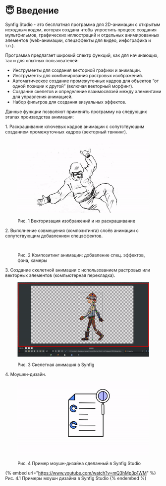 # 😇 Введение

Synfig Studio - это бесплатная программа для 2D-анимации с открытым исходным кодом, которая создана чтобы упростить процесс создания мультфильмов, графических иллюстраций и отдельных анимированных элементов (web-анимации, спецэффекты для видео, инфографика и т.п.).&#x20;

Программа предлагает широкий спектр функций, как для начинающих, так и для опытных пользователей:

* Инструменты для создания векторной графики и анимации.
* Инструменты для комбинирования растровых изображений.
* Автоматическое создание промежуточных кадров для объектов “от одной позиции к другой” (включая векторный морфинг).
* Создание скелетов и определение взаимосвязей между элементами для управления анимацией.
* Набор фильтров для создания визуальных эффектов.

Данные функции позволяют применять программу на следующих этапах производства анимации:

1\. Раскрашивание ключевых кадров анимации с сопутствующим созданием промежуточных кадров (векторный твининг).

<figure><img src=".gitbook/assets/color.gif" alt=""><figcaption><p>Рис. 1  Векторизация изображений и их раскрашивание</p></figcaption></figure>

2\. Выполнение совмещения (композитинга) слоёв анимации с сопутствующим добавлением спецэффектов.

<figure><img src=".gitbook/assets/compos (1).gif" alt=""><figcaption><p>Рис. 2 Композитинг анимации: добавление спец. эффектов, фона, камеры</p></figcaption></figure>

3\. Создание скелетной анимации с использованием растровых или векторных элементов (компьютерная перекладка).

<figure><img src=".gitbook/assets/skeleton.gif" alt=""><figcaption><p>Рис. 3 Скелетная анимация в Synfig</p></figcaption></figure>

4\. Моушен-дизайн.

<figure><img src=".gitbook/assets/test3.gif" alt=""><figcaption><p>Рис. 4 Пример моушн-дизайна сделанный в Synfig Studio</p></figcaption></figure>

{% embed url="https://www.youtube.com/watch?v=mQ3hMp3p1WM" %}
Рис. 4.1 Примеры моушн дизайна в Synfig Studio
{% endembed %}
